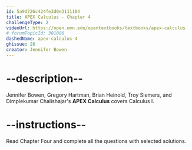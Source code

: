 ```yaml
---
id: 5a9d726c424fe3d0e3111104
title: APEX Calculus - Chapter 4
challengeType: 2
videoUrl: https://open.umn.edu/opentextbooks/textbooks/apex-calculus
# forumTopicId: 301086
dashedName: apex-calculus-4
ghissue: 26
creator: Jennifer Bowen 
---
```


# --description--

Jennifer Bowen, Gregory Hartman, Brian Heinold, Troy Siemers, and Dimplekumar Chalishajar's __APEX Calculus__ covers Calculus I.

# --instructions--

Read Chapter Four and complete all the questions with selected solutions.